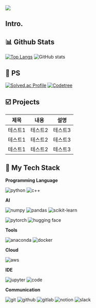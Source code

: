 <img src="https://capsule-render.vercel.app/api?type=waving&color=gradient&height=150&section=header&text=👋%20Welcome%20to%20my%20github!&fontSize=40&animation=fadeIn&fontAlignY=40" />

## Intro.


## 📊 Github Stats
[![Top Langs](https://github-readme-stats.vercel.app/api/top-langs/?username=laz2berry&show_icons=True&theme=radical&layout=donut&exclude_repo=PS,DataStructure,LuxuryProgramming)](https://github.com/laz2berry/github-readme-stats)
![GitHub stats](https://github-readme-stats.vercel.app/api?username=laz2berry&show_icons=true&theme=radical)

## 🤖 PS

[![Solved.ac Profile](http://mazassumnida.wtf/api/v2/generate_badge?boj=claudead777)](https://solved.ac/claudead777/)
[![Codetree](https://banner.codetree.ai/v1/banner/laz2berry)](https://www.codetree.ai/profiles/laz2berry)

## ☑️ Projects
|제목|내용|설명|
|------|---|---|
|테스트1|테스트2|테스트3|
|테스트1|테스트2|테스트3|
|테스트1|테스트2|테스트3|

## 🥞 My Tech Stack

**Programming Language**

![python](https://img.shields.io/badge/Python-3776AB?style=for-the-badge&logo=python&logoColor=white)
![c++](https://img.shields.io/badge/C%2B%2B-00599C?style=for-the-badge&logo=c%2B%2B&logoColor=white)

**AI**

![numpy](https://img.shields.io/badge/numpy-013243?style=for-the-badge&logo=numpy&logoColor=white)
![pandas](https://img.shields.io/badge/pandas-150458?style=for-the-badge&logo=pandas&logoColor=white)
![scikit-learn](https://img.shields.io/badge/scikitlearn-F7931E?style=for-the-badge&logo=scikitlearn&logoColor=white)

![pytorch](https://img.shields.io/badge/pytorch-EE4C2C?style=for-the-badge&logo=pytorch&logoColor=white)
![hugging face](https://img.shields.io/badge/huggingface-FFD21E?style=for-the-badge&logo=huggingface&logoColor=white)

**Tools**

![anaconda](https://img.shields.io/badge/anaconda-44A833?style=for-the-badge&logo=anaconda&logoColor=white)
![docker](https://img.shields.io/badge/docker-2496ED?style=for-the-badge&logo=docker&logoColor=white)

**Cloud**

![aws](https://img.shields.io/badge/amazon%20web%20service-232F3E?style=for-the-badge&logo=amazonwebservices&logoColor=white)

**IDE**

![jupyter](https://img.shields.io/badge/jupyter-F37626?style=for-the-badge&logo=jupyter&logoColor=white)
![code](https://img.shields.io/badge/visual%20studio%20code-0072C9?style=for-the-badge&logoColor=white)

**Communication**

![git](https://img.shields.io/badge/git-F05032?style=for-the-badge&logo=git&logoColor=white)
![github](https://img.shields.io/badge/github-181717?style=for-the-badge&logo=github&logoColor=white)
![gitlab](https://img.shields.io/badge/gitlab-FC6D26?style=for-the-badge&logo=gitlab&logoColor=white)
![notion](https://img.shields.io/badge/notion-000000?style=for-the-badge&logo=notion&logoColor=white)
![slack](https://img.shields.io/badge/slack-4A154B?style=for-the-badge&logo=slack&logoColor=white)


<!--
**laz2berry/laz2berry** is a ✨ _special_ ✨ repository because its `README.md` (this file) appears on your GitHub profile.

Here are some ideas to get you started:

- 🔭 I’m currently working on ...
- 🌱 I’m currently learning ...
- 👯 I’m looking to collaborate on ...
- 🤔 I’m looking for help with ...
- 💬 Ask me about ...
- 📫 How to reach me: ...
- 😄 Pronouns: ...
- ⚡ Fun fact: ...
-->
